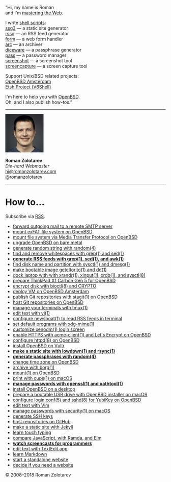 <p class="quote p-note">&#8220;Hi, my name is
<span class="p-name">Roman</span><br>
and I'm <a href="n/">mastering the&nbsp;Web</a>.
</p>

I write [shell scripts](/bin):<br>
[ssg3](/ssg.html) &mdash; a static site generator<br>
[rssg](/rssg.html) &mdash; an RSS feed generator<br>
[form](/form.html) &mdash; a web form handler<br>
[arc](/arc.html) &mdash; an archiver<br>
[diceware](/diceware.html) &mdash; a passphrase generator<br>
[pass](/pass.html) &mdash; a password manager<br>
[screenshot](bin/screenshot) &mdash; a screenshot tool<br>
[screencapture](bin/screencapture) &mdash; a screen capture tool<br>

Support Unix/BSD related projects:<br>
[OpenBSD Amsterdam](openbsd.amsterdam/)<br>
[Etsh Project (V6Shell)](etsh.io/)

I'm here to help you with [OpenBSD](n/).<br>
Oh, and I also publish how-tos.&#8221;

---

<a href="https://www.romanzolotarev.com/"
  class="h-card"><img src="avatar120.jpeg" class="avatar"></a>

**Roman Zolotarev**<br>
_Die-hard Webmaster_<br>
hi@romanzolotarev.com<br>
[@romanzolotarev](/twitter.html)

---

# How to...

Subscribe via [RSS](https://www.romanzolotarev.com/rss.xml).

- [forward outgoing mail to a remote SMTP server](openbsd/smtpd-forward.html "2018-11-23")
- [mount exFAT file system on OpenBSD](openbsd/exfat.html "2018-11-16")
- [mount file system via Media Transfer Protocol on OpenBSD](openbsd/mtp.html "2018-11-06")
- [upgrade OpenBSD on bare metal](openbsd/upgrade.html "2018-10-18")
- [generate random string with random(4)](random.html "2018-09-27")
- [find and remove whitespaces with grep(1) and sed(1)](ws.html "2018-09-23")
- **[generate RSS feeds with grep(1), sed(1), and awk(1)](rssg.html "2018-09-21")**
- [find disk name and partition with sysctl(1) and dmesg(1)](openbsd/disk.html "2018-09-19")
- [make bootable image geteltorito(1) and dd(1)](openbsd/geteltorito.html "2018-09-12")
- [dock laptop with with xrandr(1), xinput(1), xrdb(1), and sysctl(8)](openbsd/dock.html "2018-09-12")
- [prepare ThinkPad X1&nbsp;Carbon&nbsp;Gen&nbsp;5 for OpenBSD](openbsd/lenovo-thinkpad-x1c5.html "2018-08-13")
- [encrypt disk with bioctl(8) and CRYPTO](openbsd/bioctl-crypto.html "2018-08-12")
- [deploy VM on OpenBSD.Amsterdam](openbsd.amsterdam.html "2018-07-01")
- [publish Git repositories with stagit(1) on OpenBSD](stagit.html "2018-06-07")
- [host Git repositories on OpenBSD](git.html "2018-06-07")
- [manage your terminals with tmux(1)](tmux.html "2018-05-18")
- [edit text with vi(1)](vi.html "2018-05-12")
- [configure newsboat(1) to read RSS feeds in&nbsp;terminal](newsboat.html "2018-05-06")
- [set default programs with xdg-mime(1)](xdg-mime.html "2018-05-01")
- [customize xenodm(1) login screen](openbsd/xenodm.html "2018-05-01")
- [enable HTTPS with acme-client(1) and Let's Encrypt on OpenBSD](openbsd/acme-client.html "2018-04-13")
- [configure httpd(8) on OpenBSD](openbsd/httpd.html "2018-04-12")
- [install OpenBSD on Vultr](/openbsd/vultr.html "2018-04-11")
- **[make a static site with lowdown(1) and rsync(1)](ssg.html "2018-04-07")**
- **[generate passphrases with random(4)](diceware.html "2018-03-30")**
- [change time zone on OpenBSD](openbsd/timezone.html "2018-03-16")
- [archive with borg(1)](borg.html "2018-03-02")
- [mount(1) on OpenBSD](openbsd/mount.html "2018-03-01")
- [print with cups(1) on macOS](macos/cups.html "2018-02-27")
- **[manage passwords with openssl(1) and oathtool(1)](pass.html "2017-10-10")**
- [install OpenBSD on a desktop](openbsd/install.html "2017-09-20")
- [prepare a bootable USB drive with OpenBSD installer on macOS](macos/openbsd-installer.html "2017-09-19")
- [configure login.conf(5) and sshd(8) for YubiKey on OpenBSD](openbsd/yubikey.html "2017-09-01")
- [edit text with Vim](vim.html "2017-08-26")
- [manage passwords with security(1) on macOS](macos/security.html "2017-05-16")
- [generate SSH keys](ssh.html "2017-05-01")
- [host repositories on GitHub](github.html "2017-04-16")
- [make a static site with Jekyll](jekyll.html "2016-11-22")
- [learn touch typing](typing.html "2016-11-19")
- [compare JavaScript, with Ramda, and Elm](js-ramda-elm.html "2016-10-26")
- **[watch screencasts for programmers](screencasts.html "2016-10-25")**
- [edit text with TextEdit.app](macos/textedit.html "2016-09-17")
- [learn Markdown](markdown.html "2016-08-30")
- [start a standalone website](standalone.html "2016-08-23")
- [decide if you need a website](website.html "2016-08-15")

&copy; 2008&ndash;2018 Roman Zolotarev
